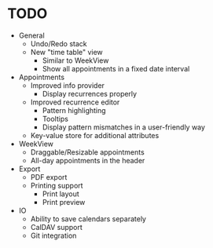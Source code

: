 # TODO

* General
    * Undo/Redo stack
    * New "time table" view
        * Similar to WeekView
        * Show all appointments in a fixed date interval
* Appointments
    * Improved info provider
        * Display recurrences properly
    * Improved recurrence editor
        * Pattern highlighting
        * Tooltips
        * Display pattern mismatches in a user-friendly way
    * Key-value store for additional attributes
* WeekView
    * Draggable/Resizable appointments
    * All-day appointments in the header
* Export
    * PDF export
    * Printing support
        * Print layout
        * Print preview
* IO
    * Ability to save calendars separately
    * CalDAV support
    * Git integration

